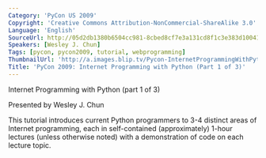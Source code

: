 ```yaml
---
Category: 'PyCon US 2009'
Copyright: 'Creative Commons Attribution-NonCommercial-ShareAlike 3.0'
Language: 'English'
SourceUrl: http://05d2db1380b6504cc981-8cbed8cf7e3a131cd8f1c3e383d10041.r93.cf2.rackcdn.com/pycon-us-2009/185_pycon-2009-internet-programming-with-python-part-1-of-3.mp4
Speakers: [Wesley J. Chun]
Tags: [pycon, pycon2009, tutorial, webprogramming]
ThumbnailUrl: 'http://a.images.blip.tv/Pycon-InternetProgrammingWithPythonPart001603-459.jpg'
Title: 'PyCon 2009: Internet Programming with Python (Part 1 of 3)'
---
```

Internet Programming with Python (part 1 of 3)

  
Presented by Wesley J. Chun

  
This tutorial introduces current Python programmers to 3-4 distinct areas of
Internet programming, each in self-contained (approximately) 1-hour lectures
(unless otherwise noted) with a demonstration of code on each lecture topic.
